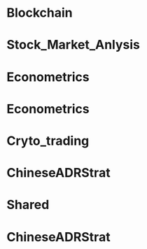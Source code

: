 # Blockchain
# Stock_Market_Anlysis
# Econometrics
# Econometrics
# Cryto_trading
# ChineseADRStrat
# Shared
# ChineseADRStrat
